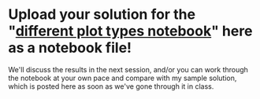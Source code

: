 

# Upload your solution for the "[different plot types notebook](https://github.com/birkenkrahe/dsc101/blob/main/tests/problems/different_plots_problems.ipynb)" here as a notebook file!

We'll discuss the results in the next session, and/or you can work
through the notebook at your own pace and compare with my sample
solution, which is posted here as soon as we've gone through it in
class.

